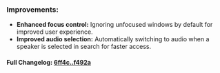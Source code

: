### **Improvements:**
- **Enhanced focus control:** Ignoring unfocused windows by default for improved user experience.
- **Improved audio selection:** Automatically switching to audio when a speaker is selected in search for faster access.

#### **Full Changelog:** [6ff4c..f492a](https://github.com/mediar-ai/skyprompt/compare/6ff4c..f492a)

